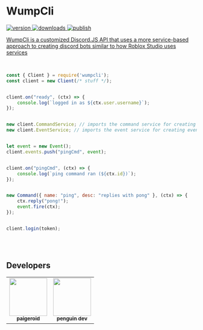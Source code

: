 # WumpCli

<a href="https://www.npmjs.com/package/wumpcli"><img src="https://img.shields.io/npm/v/wumpcli?style=flat&color=red&logo=npm&logoColor=white" alt="version" />
<a href="https://www.npmjs.com/package/wumpcli"><img src="https://img.shields.io/npm/dt/wumpclie?style=flat&color=green&logo=docusign&logoColor=white" alt="downloads" />
<img src="https://github.com/paigeroid/wumpcli/actions/workflows/publish-shit.yml/badge.svg" alt="publish">

WumpCli is a customized Discord.JS API that uses a more service-based approach to creating discord bots similar to how Roblox Studio uses services

<br>

```js
const { Client } = require('wumpcli');
const client = new Client(/* stuff */);


client.on("ready", (ctx) => {
    console.log(`logged in as ${ctx.user.username}`);
});


new client.CommandService; // imports the command service for creating commands
new client.EventService; // imports the event service for creating events


let event = new Event();
client.events.push("pingCmd", event);


client.on("pingCmd", (ctx) => {
    console.log(`ping command ran (${ctx.id})`);
});


new Command({ name: "ping", desc: "replies with pong" }, (ctx) => {
    ctx.reply("pong!");
    event.fire(ctx);
});


client.login(token);
```

<br><br>

## Developers

<table>
    
  <tr>
    <td align="center"><a href="https://github.com/paigeroid"><img src="https://avatars.githubusercontent.com/u/88659700?v=4?s=100" width="100px;" alt=""/><br /><sub><b>paigeroid</b></sub></a><br/>
    <td align="center"><a href="https://github.com/polish-penguin-dev"><img src="https://avatars.githubusercontent.com/u/74113025?v=4?s=100" width="100px;" alt=""/><br /><sub><b>penguin dev</b></sub></a><br/>
</td>
    
      
</table>
